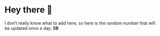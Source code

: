 # Hey there 👋

I don’t really know what to add here, so here is the random number that will be updated once a day: **58**
